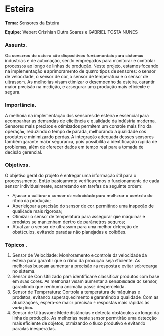 # Esteira
__Tema:__ Sensores da Esteira

__Equipe:__ Webert Cristhian Dutra Soares e GABRIEL TOSTA NUNES

### Assunto.
Os sensores de esteira são dispositivos fundamentais para sistemas industriais e de
automação, sendo empregados para monitorar e controlar processos ao longo de linhas de
produção. Neste projeto, estamos focando na implementação e aprimoramento de quatro
tipos de sensores: o sensor de velocidade, o sensor de cor, o sensor de temperatura e o
sensor de ultrassom. As melhorias visam otimizar o desempenho da esteira, garantir maior
precisão na medição, e assegurar uma produção mais eficiente e segura.

### Importância.
A melhoria na implementação dos sensores de esteira é essencial para acompanhar as
demandas de eficiência e qualidade da indústria moderna. Sensores mais precisos e
otimizados permitem um controle mais fino da operação, reduzindo o tempo de parada,
melhorando a qualidade dos produtos e minimizando perdas. A integração adequada
desses sensores também garante maior segurança, pois possibilita a identificação rápida de
problemas, além de oferecer dados em tempo real para a tomada de decisão gerencial.

### Objetivos.
O objetivo geral do projeto é entregar uma informação útil para o processamento. Então
basicamente verificaremos o funcionamento de cada sensor individualmente, acarretando
em tarefas da seguinte ordem:
- Ajustar e calibrar o sensor de velocidade para melhorar o controle do ritmo da produção;
- Aperfeiçoar a precisão do sensor de cor, permitindo uma inspeção de qualidade mais
rigorosa;
- Otimizar o sensor de temperatura para assegurar que máquinas e produtos se mantenham
dentro de parâmetros seguros;
- Atualizar o sensor de ultrassom para uma melhor detecção de obstáculos, evitando
paradas não planejadas e colisões.

### Tópicos .
1. Sensor de Velocidade: Monitoramento e controle da velocidade da esteira para garantir
que o ritmo da produção seja eficiente. As melhorias buscam aumentar a precisão na
resposta e evitar sobrecarga no sistema.
2. Sensor de Cor: Utilizado para identificar e classificar produtos com base em suas cores.
As melhorias visam aumentar a sensibilidade do sensor, garantindo que nenhuma anomalia
passe despercebida.
3. Sensor de Temperatura: Controla a temperatura de máquinas e produtos, evitando
superaquecimento e garantindo a qualidade. Com as atualizações, espera-se maior
precisão e respostas mais rápidas às variações.
4. Sensor de Ultrassom: Mede distâncias e detecta obstáculos ao longo da linha de
produção. As melhorias neste sensor permitirão uma detecção mais eficiente de objetos,
otimizando o fluxo produtivo e evitando paradas inesperadas.
